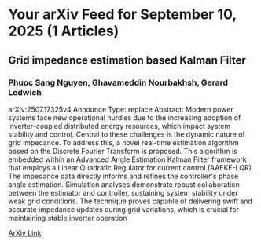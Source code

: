 <h1>Your arXiv Feed for September 10, 2025 (1 Articles)</h1>
<h2>Grid impedance estimation based Kalman Filter</h2>
<h3>Phuoc Sang Nguyen, Ghavameddin Nourbakhsh, Gerard Ledwich</h3>
<p>arXiv:2507.17325v4 Announce Type: replace 
Abstract: Modern power systems face new operational hurdles due to the increasing adoption of inverter-coupled distributed energy resources, which impact system stability and control. Central to these challenges is the dynamic nature of grid impedance. To address this, a novel real-time estimation algorithm based on the Discrete Fourier Transform is proposed. This algorithm is embedded within an Advanced Angle Estimation Kalman Filter framework that employs a Linear Quadratic Regulator for current control (AAEKF-LQR). The impedance data directly informs and refines the controller's phase angle estimation. Simulation analyses demonstrate robust collaboration between the estimator and controller, sustaining system stability under weak grid conditions. The technique proves capable of delivering swift and accurate impedance updates during grid variations, which is crucial for maintaining stable inverter operation</p>
<a href='https://arxiv.org/abs/2507.17325'>ArXiv Link</a>

